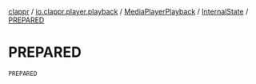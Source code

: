 [clappr](../../../index.md) / [io.clappr.player.playback](../../index.md) / [MediaPlayerPlayback](../index.md) / [InternalState](index.md) / [PREPARED](./-p-r-e-p-a-r-e-d.md)

# PREPARED

`PREPARED`